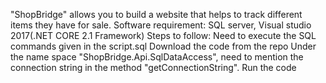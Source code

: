 "ShopBridge" allows you to build a website that helps to track different items they have for sale.
Software requirement: SQL server, Visual studio 2017(.NET CORE 2.1 Framework)
Steps to follow:
Need to execute the SQL commands given in the script.sql
Download the code from the repo
Under the name space "ShopBridge.Api.SqlDataAccess", need to mention the connection string in the method "getConnectionString".
Run the code

